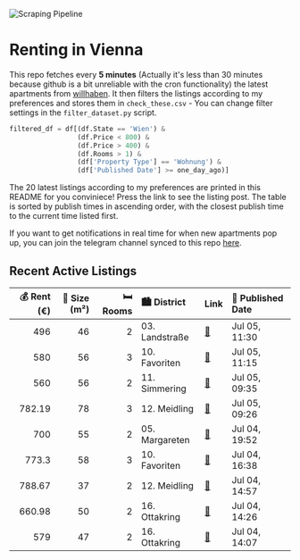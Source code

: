 ![Scraping Pipeline](https://github.com/AthomsG/renting-in-vienna/actions/workflows/run_pipeline.yml/badge.svg)


# Renting in Vienna

This repo fetches every **5 minutes** (Actually it's less than 30 minutes because github is a bit unreliable with the cron functionality) the latest apartments from [willhaben](https://www.willhaben.at/).
It then filters the listings according to my preferences and stores them in `check_these.csv` - You can change filter settings in the `filter_dataset.py` script.

```python
filtered_df = df[(df.State == 'Wien') & 
                 (df.Price < 800) &
                 (df.Price > 400) &
                 (df.Rooms > 1) &
                 (df['Property Type'] == 'Wohnung') &
                 (df['Published Date'] >= one_day_ago)]
```

The 20 latest listings according to my preferences are printed in this README for you conviniece! Press the link to see the listing post.
The table is sorted by publish times in ascending order, with the closest publish time to the current time listed first.

If you want to get notifications in real time for when new apartments pop up, you can join the telegram channel synced to this repo [here](https://t.me/+1HPAYOf5BSsyNTlk).

## Recent Active Listings

|   💰 Rent (€) |   📏 Size (m²) |   🛏️ Rooms | 🏙️ District    | Link                                                                                                                                                                                                     | 📅 Published Date   |
|-------------:|--------------:|-----------:|:---------------|:---------------------------------------------------------------------------------------------------------------------------------------------------------------------------------------------------------|:-------------------|
|       496    |            46 |          2 | 03. Landstraße | [🔗](https://www.willhaben.at/iad/immobilien/d/mietwohnungen/wien/wien-1030-landstra%C3%9Fe/gemeinde-wien-wohnung-per-direktvergabe-3.-bezirk-wien-1304839405/)                                           | Jul 05, 11:30      |
|       580    |            56 |          3 | 10. Favoriten  | [🔗](https://www.willhaben.at/iad/immobilien/d/mietwohnungen/wien/wien-1100-favoriten/3-zimmer-wohnung-direktvergabe-1352909406/)                                                                         | Jul 05, 11:15      |
|       560    |            56 |          2 | 11. Simmering  | [🔗](https://www.willhaben.at/iad/immobilien/d/mietwohnungen/wien/wien-1110-simmering/gepflegte-gemeindewohnung-im-11.-bezirk---n%C3%A4he-zentralfriedhof-%28tor-3-4%29-vm-31.05.25-%21%21-2126843330/)   | Jul 05, 09:35      |
|       782.19 |            78 |          3 | 12. Meidling   | [🔗](https://www.willhaben.at/iad/immobilien/d/mietwohnungen/wien/wien-1120-meidling/seniorenwohnung%21-unbefristet.-erstbezug-nach-renovierung.-3.-liftstock.-bitte-schriftlich-anfragen%21-1646718529/) | Jul 05, 09:26      |
|       700    |            55 |          2 | 05. Margareten | [🔗](https://www.willhaben.at/iad/immobilien/d/mietwohnungen/wien/wien-1050-margareten/wohnung-gegen-abl%C3%B6se-an-nachmieterin/-nachmieter-2102391333/)                                                 | Jul 04, 19:52      |
|       773.3  |            58 |          3 | 10. Favoriten  | [🔗](https://www.willhaben.at/iad/immobilien/d/mietwohnungen/wien/wien-1100-favoriten/sanierte-helle-25-zimmer-wohnung-provisionsfrei%21-1239779441/)                                                     | Jul 04, 16:38      |
|       788.67 |            37 |          2 | 12. Meidling   | [🔗](https://www.willhaben.at/iad/immobilien/d/mietwohnungen/wien/wien-1120-meidling/moderne-2-zimmer-wohnung-im-12.bezirk%21-1496366409/)                                                                | Jul 04, 14:57      |
|       660.98 |            50 |          2 | 16. Ottakring  | [🔗](https://www.willhaben.at/iad/immobilien/d/mietwohnungen/wien/wien-1160-ottakring/wien-ottakring:-helle-ruhige-2-zimmer-mietwohnung-unbefristet-provisionsfrei-per-sofort-2135476983/)                | Jul 04, 14:26      |
|       579    |            47 |          2 | 16. Ottakring  | [🔗](https://www.willhaben.at/iad/immobilien/d/mietwohnungen/wien/wien-1160-ottakring/unbefristete-helle-2-zimmer-wohnung-1857599171/)                                                                    | Jul 04, 14:07      |
